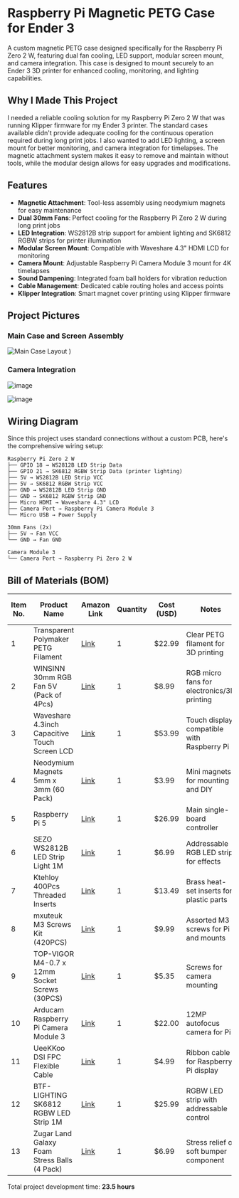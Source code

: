 # Raspberry Pi Magnetic PETG Case for Ender 3

A custom magnetic PETG case designed specifically for the Raspberry Pi Zero 2 W, featuring dual fan cooling, LED support, modular screen mount, and camera integration. This case is designed to mount securely to an Ender 3 3D printer for enhanced cooling, monitoring, and lighting capabilities.

## Why I Made This Project

I needed a reliable cooling solution for my Raspberry Pi Zero 2 W that was running Klipper firmware for my Ender 3 printer. The standard cases available didn't provide adequate cooling for the continuous operation required during long print jobs. I also wanted to add LED lighting, a screen mount for better monitoring, and camera integration for timelapses. The magnetic attachment system makes it easy to remove and maintain without tools, while the modular design allows for easy upgrades and modifications.

## Features

- **Magnetic Attachment**: Tool-less assembly using neodymium magnets for easy maintenance
- **Dual 30mm Fans**: Perfect cooling for the Raspberry Pi Zero 2 W during long print jobs
- **LED Integration**: WS2812B strip support for ambient lighting and SK6812 RGBW strips for printer illumination
- **Modular Screen Mount**: Compatible with Waveshare 4.3" HDMI LCD for monitoring
- **Camera Mount**: Adjustable Raspberry Pi Camera Module 3 mount for 4K timelapses
- **Sound Dampening**: Integrated foam ball holders for vibration reduction
- **Cable Management**: Dedicated cable routing holes and access points
- **Klipper Integration**: Smart magnet cover printing using Klipper firmware

## Project Pictures

### Main Case and Screen Assembly
![Main Case Layout](https://github.com/user-attachments/assets/5af6afa8-bf43-4eae-879b-342f3800ba49)
)

### Camera Integration
![image](https://github.com/user-attachments/assets/51e10a9a-5f24-45f4-b114-72786f383d59)

![image](https://github.com/user-attachments/assets/6af93df9-b87d-4129-8cf3-f349af5c587f)



## Wiring Diagram

Since this project uses standard connections without a custom PCB, here's the comprehensive wiring setup:

```
Raspberry Pi Zero 2 W
├── GPIO 18 → WS2812B LED Strip Data
├── GPIO 21 → SK6812 RGBW Strip Data (printer lighting)
├── 5V → WS2812B LED Strip VCC
├── 5V → SK6812 RGBW Strip VCC
├── GND → WS2812B LED Strip GND
├── GND → SK6812 RGBW Strip GND
├── Micro HDMI → Waveshare 4.3" LCD
├── Camera Port → Raspberry Pi Camera Module 3
└── Micro USB → Power Supply

30mm Fans (2x)
├── 5V → Fan VCC
└── GND → Fan GND

Camera Module 3
└── Camera Port → Raspberry Pi Zero 2 W
```


## Bill of Materials (BOM)
| Item No. | Product Name | Amazon Link | Quantity | Cost (USD) | Notes | Running Total (USD) |
|----------|--------------|-------------|----------|------------|-------|---------------------|
| 1 | Transparent Polymaker PETG Filament | [Link](https://www.amazon.com/dp/B09DKMCNMW?tag=all3dptrx00131-20&th=1) | 1 | $22.99 | Clear PETG filament for 3D printing | $22.99 |
| 2 | WINSINN 30mm RGB Fan 5V (Pack of 4Pcs) | [Link](https://www.amazon.com/WINSINN-Hydraulic-Bearing-Brushless-30x10mm/dp/B087QDRKW9/) | 1 | $8.99 | RGB micro fans for electronics/3D printing | $31.98 |
| 3 | Waveshare 4.3inch Capacitive Touch Screen LCD | [Link](https://www.amazon.com/4-3inch-HDMI-LCD-Resolution-Capacitive/dp/B07MB9MYYS/) | 1 | $53.99 | Touch display compatible with Raspberry Pi | $85.97 |
| 4 | Neodymium Magnets 5mm x 3mm (60 Pack) | [Link](https://www.amazon.com/Magnets-Multi-use-Refrigerator-Neodymium-Whiteboard/dp/B0BJDZRHV7/) | 1 | $3.99 | Mini magnets for mounting and DIY | $89.96 |
| 5 | Raspberry Pi 5 | [Link](https://www.amazon.com/dp/B0DRRRZBMP?ref_=ppx_hzsearch_conn_dt_b_fed_asin_title_1) | 1 | $26.99 | Main single-board controller | $116.95 |
| 6 | SEZO WS2812B LED Strip Light 1M | [Link](https://www.amazon.com/SEZO-Individually-Addressable-Programmable-Non-Waterproof/dp/B097BX7LRT/) | 1 | $6.99 | Addressable RGB LED strip for effects | $123.94 |
| 7 | Ktehloy 400Pcs Threaded Inserts | [Link](https://www.amazon.com/mxuteuk-420PCS-Screws-Socket-Wrench/dp/B0CSWD34KJ/) | 1 | $13.49 | Brass heat-set inserts for plastic parts | $137.43 |
| 8 | mxuteuk M3 Screws Kit (420PCS) | [Link](https://www.amazon.com/TOP-VIGOR-Machine-Fastener-Motorcycle-Repairment/dp/B0D5CJXW8X/) | 1 | $9.99 | Assorted M3 screws for Pi and mounts | $147.42 |
| 9 | TOP-VIGOR M4-0.7 x 12mm Socket Screws (30PCS) | [Link](https://www.amazon.com/TOP-VIGOR-Machine-Fastener-Motorcycle-Repairment/dp/B0D5CJXW8X/) | 1 | $5.35 | Screws for camera mounting | $152.77 |
| 10 | Arducam Raspberry Pi Camera Module 3 | [Link](https://www.amazon.com/Arducam-Raspberry-Camera-Autofocus-15-22pin/dp/B0C9PYCV9S/) | 1 | $22.00 | 12MP autofocus camera for Pi | $174.77 |
| 11 | UeeKKoo DSI FPC Flexible Cable | [Link](https://www.amazon.com/UeeKKoo-Flexible-Raspberry-Display-Suitable/dp/B0D12TMQ6D/) | 1 | $4.99 | Ribbon cable for Raspberry Pi display | $179.76 |
| 12 | BTF-LIGHTING SK6812 RGBW LED Strip 1M | [Link](https://www.amazon.com/BTF-LIGHTING-Individually-Addressable-Flexible-Non-waterproof/dp/B079ZT9Q9X/) | 1 | $25.99 | RGBW LED strip with addressable control | $205.75 |
| 13 | Zugar Land Galaxy Foam Stress Balls (4 Pack) | [Link](https://www.amazon.com/Zugar-Land-Squeeze-Relaxable-Calming/dp/B0CZS91TNW/) | 1 | $6.99 | Stress relief or soft bumper component | $212.74 |

Total project development time: **23.5 hours**

